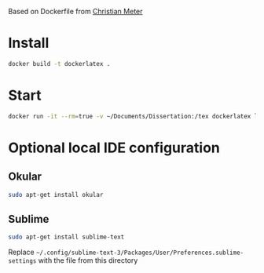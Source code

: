 Based on Dockerfile from [Christian Meter](https://github.com/n2o)

# Install
``` bash
docker build -t dockerlatex .
```

# Start
``` bash
docker run -it --rm=true -v ~/Documents/Dissertation:/tex dockerlatex latexmk -pvc -bibtex -view=none -quiet -pdf thesis.tex
```

# Optional local IDE configuration
## Okular
``` bash
sudo apt-get install okular
```
## Sublime
``` bash
sudo apt-get install sublime-text
```

Replace `~/.config/sublime-text-3/Packages/User/Preferences.sublime-settings` with the file from this directory